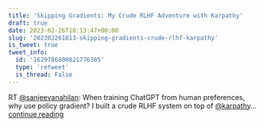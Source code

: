 ```yaml
---
title: 'Skipping Gradients: My Crude RLHF Adventure with Karpathy'
draft: true
date: 2023-02-26T18:13:47+00:00
slug: '202302261813-skipping-gradients-crude-rlhf-karpathy'
is_tweet: true
tweet_info:
  id: '1629786800821776385'
  type: 'retweet'
  is_thread: False
---
```




RT [@sanjeevanahilan](https://x.com/sanjeevanahilan): When training ChatGPT from human preferences, why use policy gradient? I built a crude RLHF system on top of [@karpathy](https://x.com/karpathy)… [continue reading](https://x.com/sytelus/status/1629786800821776385)
